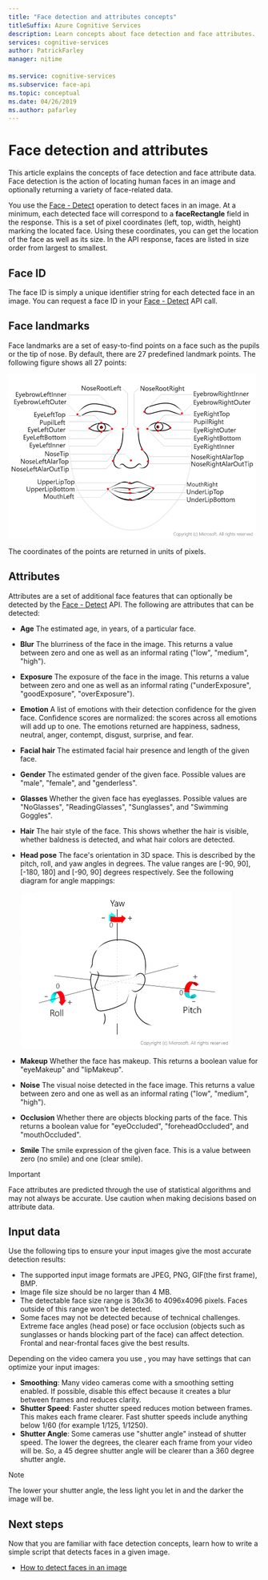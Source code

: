 ```yaml
---
title: "Face detection and attributes concepts"
titleSuffix: Azure Cognitive Services
description: Learn concepts about face detection and face attributes.
services: cognitive-services
author: PatrickFarley
manager: nitime

ms.service: cognitive-services
ms.subservice: face-api
ms.topic: conceptual
ms.date: 04/26/2019
ms.author: pafarley
---
```


# Face detection and attributes

This article explains the concepts of face detection and face attribute data. Face detection is the action of locating human faces in an image and optionally returning a variety of face-related data.

You use the [Face - Detect](https://westus.dev.cognitive.microsoft.com/docs/services/563879b61984550e40cbbe8d/operations/563879b61984550f30395236) operation to detect faces in an image. At a minimum, each detected face will correspond to a **faceRectangle** field in the response. This is a set of pixel coordinates (left, top, width, height) marking the located face. Using these coordinates, you can get the location of the face as well as its size. In the API response, faces are listed in size order from largest to smallest.

## Face ID

The face ID is simply a unique identifier string for each detected face in an image. You can request a face ID in your [Face - Detect](https://westus.dev.cognitive.microsoft.com/docs/services/563879b61984550e40cbbe8d/operations/563879b61984550f30395236) API call.

## Face landmarks

Face landmarks are a set of easy-to-find points on a face such as the pupils or the tip of nose. By default, there are 27 predefined landmark points. The following figure shows all 27 points:

![A face diagram with all 27 landmarks labeled](../Images/landmarks.1.jpg)

The coordinates of the points are returned in units of pixels.

## Attributes

Attributes are a set of additional face features that can optionally be detected by the [Face - Detect](https://westus.dev.cognitive.microsoft.com/docs/services/563879b61984550e40cbbe8d/operations/563879b61984550f30395236) API. The following are attributes that can be detected:

* **Age** The estimated age, in years, of a particular face.
* **Blur** The blurriness of the face in the image. This returns a value between zero and one as well as an informal rating ("low", "medium", "high").
* **Exposure** The exposure of the face in the image. This returns a value between zero and one as well as an informal rating ("underExposure", "goodExposure", "overExposure").
* **Emotion** A list of emotions with their detection confidence for the given face. Confidence scores are normalized: the scores across all emotions will add up to one. The emotions returned are happiness, sadness, neutral, anger, contempt, disgust, surprise, and fear.
* **Facial hair** The estimated facial hair presence and length of the given face.
* **Gender** The estimated gender of the given face. Possible values are "male", "female", and "genderless".
* **Glasses** Whether the given face has eyeglasses. Possible values are "NoGlasses", "ReadingGlasses", "Sunglasses", and "Swimming Goggles".
* **Hair** The hair style of the face. This shows whether the hair is visible, whether baldness is detected, and what hair colors are detected.
* **Head pose** The face's orientation in 3D space. This is described by the pitch, roll, and yaw angles in degrees. The value ranges are [-90, 90], [-180, 180] and [-90, 90] degrees respectively. See the following diagram for angle mappings:

    ![A head with the pitch, roll, and yaw axes labeled](../Images/headpose.1.jpg)
* **Makeup** Whether the face has makeup. This returns a boolean value for "eyeMakeup" and "lipMakeup".
* **Noise** The visual noise detected in the face image. This returns a value between zero and one as well as an informal rating ("low", "medium", "high").
* **Occlusion** Whether there are objects blocking parts of the face. This returns a boolean value for "eyeOccluded", "foreheadOccluded", and "mouthOccluded".
* **Smile** The smile expression of the given face. This is a value between zero (no smile) and one (clear smile).

> [!IMPORTANT]
> Face attributes are predicted through the use of statistical algorithms and may not always be accurate. Use caution when making decisions based on attribute data.

## Input data

Use the following tips to ensure your input images give the most accurate detection results:

* The supported input image formats are JPEG, PNG, GIF(the first frame), BMP.
* Image file size should be no larger than 4 MB.
* The detectable face size range is 36x36 to 4096x4096 pixels. Faces outside of this range won't be detected.
* Some faces may not be detected because of technical challenges. Extreme face angles (head pose) or face occlusion (objects such as sunglasses or hands blocking part of the face) can affect detection. Frontal and near-frontal faces give the best results.

Depending on the video camera you use , you may have settings that can optimize your input images:
* **Smoothing**: Many video cameras come with a smoothing setting enabled. If possible, disable this effect because it creates a blur between frames and reduces clarity.
* **Shutter Speed**: Faster shutter speed reduces motion between frames. This makes each frame clearer. Fast shutter speeds include anything below 1/60 (for example 1/125, 1/1250). 
* **Shutter Angle**: Some cameras use "shutter angle" instead of shutter speed. The lower the degrees, the clearer each frame from your video will be. So, a 45 degree shutter angle will be clearer than a 360 degree shutter angle.
>[!NOTE]
The lower your shutter angle, the less light you let in and the darker the image will be.

## Next steps

Now that you are familiar with face detection concepts, learn how to write a simple script that detects faces in a given image.

* [How to detect faces in an image](../Face-API-How-to-Topics/HowtoDetectFacesinImage.md)
